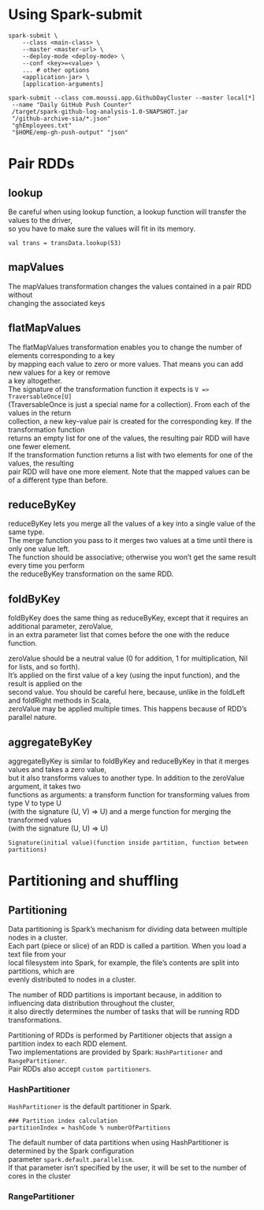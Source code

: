 # Using Spark-submit

```
spark-submit \
    --class <main-class> \
    --master <master-url> \
    --deploy-mode <deploy-mode> \
    --conf <key>=<value> \
    ... # other options
    <application-jar> \
    [application-arguments]
```

```
spark-submit --class com.moussi.app.GithubDayCluster --master local[*]  
 --name "Daily GitHub Push Counter"  
 /target/spark-github-log-analysis-1.0-SNAPSHOT.jar
 "/github-archive-sia/*.json"  
 "ghEmployees.txt"  
 "$HOME/emp-gh-push-output" "json"
```
# Pair RDDs
## lookup
Be careful when using lookup function, a lookup function will transfer the values to the driver,  
so you have to make sure the values will fit in its memory.

```
val trans = transData.lookup(53)
```
## mapValues

The mapValues transformation changes the values contained in a pair RDD without  
changing the associated keys

## flatMapValues

The flatMapValues transformation enables you to change the number of elements corresponding to a key   
by mapping each value to zero or more values. That means you can add new values for a key or remove   
a key altogether.  
The signature of the transformation function it expects is `V => TraversableOnce[U]`  
(TraversableOnce is just a special name for a collection). From each of the values in the return  
collection, a new key-value pair is created for the corresponding key. If the transformation function  
returns an empty list for one of the values, the resulting pair RDD will have one fewer element.  
If the transformation function returns a list with two elements for one of the values, the resulting  
pair RDD will have one more element. Note that the mapped values can be of a different type than before.

## reduceByKey

reduceByKey lets you merge all the values of a key into a single value of the same type.  
The merge function you pass to it merges two values at a time until there is only one value left.  
The function should be associative; otherwise you won’t get the same result every time you perform  
the reduceByKey transformation on the same RDD.

## foldByKey

foldByKey does the same thing as reduceByKey, except that it requires an additional parameter, zeroValue,  
in an extra parameter list that comes before the one with the reduce function.

zeroValue should be a neutral value (0 for addition, 1 for multiplication, Nil for lists, and so forth).  
It’s applied on the first value of a key (using the input function), and the result is applied on the  
second value. You should be careful here, because, unlike in the foldLeft and foldRight methods in Scala,  
zeroValue may be applied multiple times. This happens because of RDD’s parallel nature.

## aggregateByKey

aggregateByKey is similar to foldByKey and reduceByKey in that it merges values and takes a zero value,  
but it also transforms values to another type. In addition to the zeroValue argument, it takes two  
functions as arguments: a transform function for transforming values from type V to type U  
(with the signature (U, V) => U) and a merge function for merging the transformed values  
(with the signature (U, U) => U)

`Signature(initial value)(function inside partition, function between partitions)`

# Partitioning and shuffling
## Partitioning
Data partitioning is Spark’s mechanism for dividing data between multiple nodes in a cluster.  
Each part (piece or slice) of an RDD is called a partition. When you load a text file from your  
local filesystem into Spark, for example, the file’s contents are split into partitions, which are  
evenly distributed to nodes in a cluster.  

The number of RDD partitions is important because, in addition to influencing data distribution throughout the cluster,  
it also directly determines the number of tasks that will be running RDD transformations.
 
Partitioning of RDDs is performed by Partitioner objects that assign a partition index to each RDD element.  
Two implementations are provided by Spark: `HashPartitioner` and `RangePartitioner`.  
Pair RDDs also accept `custom partitioners`.

### HashPartitioner
`HashPartitioner` is the default partitioner in Spark.  

```
### Partition index calculation
partitionIndex = hashCode % numberOfPartitions
```

The default number of data partitions when using HashPartitioner is determined by the Spark configuration  
parameter `spark.default.parallelism`.  
If that parameter isn’t specified by the user, it will be set to the number of cores in the cluster

### RangePartitioner

